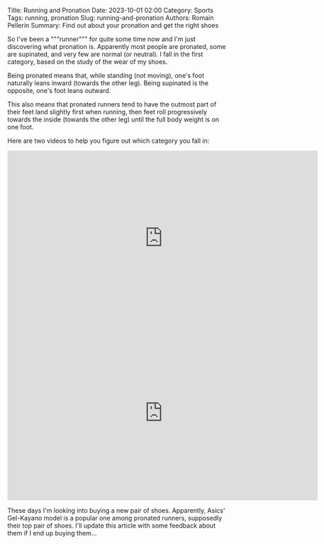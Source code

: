 Title: Running and Pronation
Date: 2023-10-01 02:00
Category: Sports
Tags: running, pronation
Slug: running-and-pronation
Authors: Romain Pellerin
Summary: Find out about your pronation and get the right shoes

So I've been a """runner""" for quite some time now and I'm just discovering what pronation is. Apparently most people are pronated, some are supinated, and very few are normal (or neutral). I fall in the first category, based on the study of the wear of my shoes.

Being pronated means that, while standing (not moving), one's foot naturally leans inward (towards the other leg). Being supinated is the opposite, one's foot leans outward.

This also means that pronated runners tend to have the outmost part of their feet land slightly first when running, then feet roll progressively towards the inside (towards the other leg) until the full body weight is on one foot.

Here are two videos to help you figure out which category you fall in:

<iframe width="700" height="394" src="https://www.youtube-nocookie.com/embed/1eBUsNk1ya4" title="YouTube video player" frameborder="0" allow="accelerometer; autoplay; clipboard-write; encrypted-media; gyroscope; picture-in-picture" allowfullscreen></iframe>

<iframe width="700" height="394" src="https://www.youtube-nocookie.com/embed/UPlss00XR-8" title="YouTube video player" frameborder="0" allow="accelerometer; autoplay; clipboard-write; encrypted-media; gyroscope; picture-in-picture" allowfullscreen></iframe>

These days I'm looking into buying a new pair of shoes. Apparently, Asics' Gel-Kayano model is a popular one among pronated runners, supposedly their top pair of shoes. I'll update this article with some feedback about them if I end up buying them...
